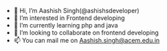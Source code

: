 - 👋 Hi, I’m Aashish Singh(@ashishsdeveloper)
- 👀 I’m interested in Frontend developing
- 🌱 I’m currently learning php and java
- 💞️ I’m looking to collaborate on frontend developing
- 📫 You can mail me on Aashish.singh@acem.edu.in

<!---
ashishsdeveloper/ashishsdeveloper is a ✨ special ✨ repository because its `README.md` (this file) appears on your GitHub profile.
You can click the Preview link to take a look at your changes.
--->
